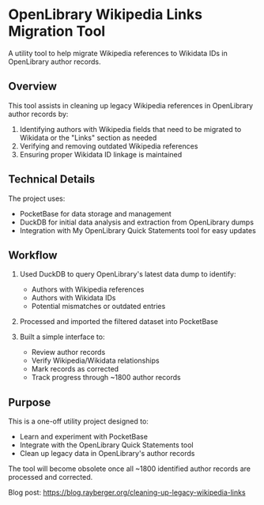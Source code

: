 # OpenLibrary Wikipedia Links Migration Tool

A utility tool to help migrate Wikipedia references to Wikidata IDs in OpenLibrary author records.

## Overview

This tool assists in cleaning up legacy Wikipedia references in OpenLibrary author records by:

1. Identifying authors with Wikipedia fields that need to be migrated to Wikidata or the "Links" section as needed
2. Verifying and removing outdated Wikipedia references
3. Ensuring proper Wikidata ID linkage is maintained

## Technical Details

The project uses:
- PocketBase for data storage and management
- DuckDB for initial data analysis and extraction from OpenLibrary dumps
- Integration with My OpenLibrary Quick Statements tool for easy updates

## Workflow

1. Used DuckDB to query OpenLibrary's latest data dump to identify:
   - Authors with Wikipedia references
   - Authors with Wikidata IDs
   - Potential mismatches or outdated entries

2. Processed and imported the filtered dataset into PocketBase

3. Built a simple interface to:
   - Review author records
   - Verify Wikipedia/Wikidata relationships
   - Mark records as corrected
   - Track progress through ~1800 author records

## Purpose

This is a one-off utility project designed to:
- Learn and experiment with PocketBase
- Integrate with the OpenLibrary Quick Statements tool
- Clean up legacy data in OpenLibrary's author records

The tool will become obsolete once all ~1800 identified author records are processed and corrected.


Blog post: https://blog.rayberger.org/cleaning-up-legacy-wikipedia-links